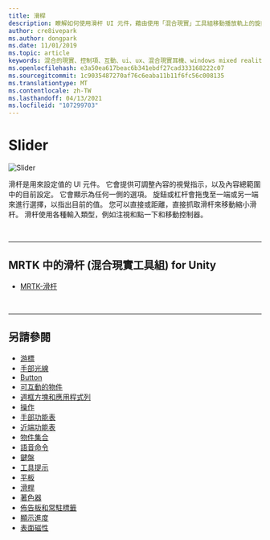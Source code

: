 ```yaml
---
title: 滑桿
description: 瞭解如何使用滑杆 UI 元件，藉由使用「混合現實」工具組移動播放軌上的旋鈕或杠杆來設定值。
author: cre8ivepark
ms.author: dongpark
ms.date: 11/01/2019
ms.topic: article
keywords: 混合的現實、控制項、互動、ui、ux、混合現實耳機、windows mixed reality 耳機、虛擬實境耳機、HoloLens、滑杆、MRTK、混合現實工具組
ms.openlocfilehash: e3a50ea617beac6b341ebdf27cad333168222c07
ms.sourcegitcommit: 1c9035487270af76c6eaba11b11f6fc56c008135
ms.translationtype: MT
ms.contentlocale: zh-TW
ms.lasthandoff: 04/13/2021
ms.locfileid: "107299703"
---
```

# <a name="slider"></a>Slider

![Slider](images/UX_Hero_Slider.jpg)

滑杆是用來設定值的 UI 元件。 它會提供可調整內容的視覺指示，以及內容總範圍中的目前設定。 它會顯示為任何一側的選項。 旋鈕或杠杆會拖曳至一端或另一端來進行選擇，以指出目前的值。 您可以直接或距離，直接抓取滑杆來移動縮小滑杆。 滑杆使用各種輸入類型，例如注視和點一下和移動控制器。

<br>

---

## <a name="slider-in-mrtk-mixed-reality-toolkit-for-unity"></a>MRTK 中的滑杆 (混合現實工具組) for Unity

* [MRTK-滑杆](https://docs.microsoft.com/windows/mixed-reality/mrtk-unity/features/ux-building-blocks/sliders)

<br>

---

## <a name="see-also"></a>另請參閱

* [游標](cursors.md)
* [手部光線](point-and-commit.md)
* [Button](button.md)
* [可互動的物件](interactable-object.md)
* [週框方塊和應用程式列](app-bar-and-bounding-box.md)
* [操作](direct-manipulation.md)
* [手部功能表](hand-menu.md)
* [近端功能表](near-menu.md)
* [物件集合](object-collection.md)
* [語音命令](voice-input.md)
* [鍵盤](keyboard.md)
* [工具提示](tooltip.md)
* [平板](slate.md)
* [滑桿](slider.md)
* [著色器](shader.md)
* [佈告板和常駐標籤](billboarding-and-tag-along.md)
* [顯示進度](progress.md)
* [表面磁性](surface-magnetism.md)
